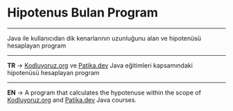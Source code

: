 # Hipotenus Bulan Program
***
Java ile kullanıcıdan dik kenarlarının uzunluğunu alan ve hipotenüsü hesaplayan program
***
**TR** -> [Kodluyoruz.org](www.kodluyoruz.org) ve [Patika.dev](app.patika.dev) Java eğitimleri kapsamındaki hipotenüsü hesaplayan program
***
**EN** -> A program that calculates the hypotenuse within the scope of [Kodluyoruz.org](www.kodluyoruz.org) and [Patika.dev](app.patika.dev) Java courses.